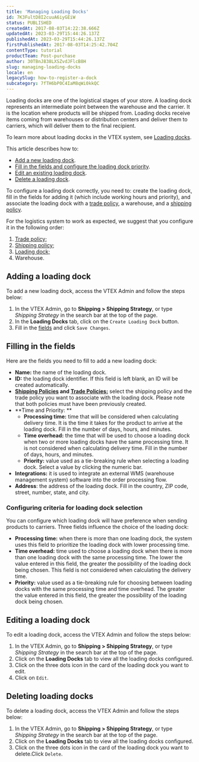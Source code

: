 ```yaml
---
title: 'Managing Loading Docks'
id: 7K3FultD8I2cuuA6iyGEiW
status: PUBLISHED
createdAt: 2017-08-03T14:22:38.666Z
updatedAt: 2023-03-29T15:44:26.137Z
publishedAt: 2023-03-29T15:44:26.137Z
firstPublishedAt: 2017-08-03T14:25:42.704Z
contentType: tutorial
productTeam: Post-purchase
author: 30TBnJ838LXSZvdJFlcB8H
slug: managing-loading-docks
locale: en
legacySlug: how-to-register-a-dock
subcategory: 7fTH6bP0C4IaM8qWi0kkQC
---
```



Loading docks are one of the logistical stages of your store. A loading dock represents an intermediate point between the warehouse and the carrier. It is the location where products will be shipped from. Loading docks receive items coming from warehouses or distribution centers and deliver them to carriers, which will deliver them to the final recipient. 

<div class="alert alert-info">
To learn more about loading docks in the VTEX system, see <a href="https://help.vtex.com/en/tutorial/loading-dock--5DY8xHEjOLYDVL41Urd5qj">Loading docks</a>.
</div>

This article describes how to:

* [Add a new loading dock](#adding-a-loading-dock).
* [Fill in the fields and configure the loading dock priority](#filling-in-the-fields).
* [Edit an existing loading dock](#editing-a-loading-dock).
* [Delete a loading dock](#delete-a-loading-dock).

To configure a loading dock correctly, you need to: create the loading dock, fill in the fields for adding it (which include working hours and priority), and associate the loading dock with a [trade policy](https://help.vtex.com/en/tutorial/o-que-e-uma-politica-comercial--563tbcL0TYKEKeOY4IAgAE), a warehouse, and a [shipping policy](https://help.vtex.com/en/tutorial/politica-de-envio--tutorials_140?&utm_source=autocomplete). 

<div class="alert alert-warning">
For the logistics system to work as expected, we suggest that you configure it in the following order:
<body>
<ol>
<li><a href="https://help.vtex.com/en/tutorial/como-funciona-uma-politica-comercial--6Xef8PZiFm40kg2STrMkMV">Trade policy;</a></li>
  <li><a href="https://help.vtex.com/en/tutorial/politica-de-envio--tutorials_140">Shipping policy;</a></li>
  <li><a href="https://help.vtex.com/en/tutorial/gerenciar-doca--7K3FultD8I2cuuA6iyGEiW">Loading dock;</a></li>
<li>Warehouse.</li>
</ol>
</body>
</div>

## Adding a loading dock

To add a new loading dock, access the VTEX Admin and follow the steps below:

1. In the VTEX Admin, go to **Shipping > Shipping Strategy**, or type *Shipping Strategy* in the search bar at the top of the page.  
2. In the **Loading Docks** tab, click on the `Create Loading Dock` button.  
3. Fill in the [fields](#filling-in-the-fields) and click `Save Changes`.

## Filling in the fields

Here are the fields you need to fill to add a new loading dock:

* **Name:** the name of the loading dock.
* **ID:** the loading dock identifier. If this field is left blank, an ID will be created automatically.
* **[Shipping Policies](https://help.vtex.com/pt/tutorial/politica-de-envio--tutorials_140) and [Trade Policies:](https://help.vtex.com/pt/tutorial/o-que-e-uma-politica-comercial--563tbcL0TYKEKeOY4IAgAE)** select the shipping policy and the trade policy you want to associate with the loading dock. Please note that both policies must have been previously created.
* **Time and Priority: **
    * **Processing time:** time that will be considered when calculating delivery time. It is the time it takes for the product to arrive at the loading dock. Fill in the number of days, hours, and minutes.
    * **Time overhead:** the time that will be used to choose a loading dock when two or more loading docks have the same processing time. It is not considered when calculating delivery time. Fill in the number of days, hours, and minutes.
    * **Priority:** value used as a tie-breaking rule when selecting a loading dock. Select a value by clicking the numeric bar.
* **Integrations:** it is used to integrate an external WMS (warehouse management system) software into the order processing flow.
* **Address**: the address of the loading dock. Fill in the country, ZIP code, street, number, state, and city.

### Configuring criteria for loading dock selection

You can configure which loading dock will have preference when sending products to carriers. Three fields influence the choice of the loading dock: 

* **Processing time:** when there is more than one loading dock, the system uses this field to prioritize the loading dock with lower processing time.
* **Time overhead:** time used to choose a loading dock when there is more than one loading dock with the same processing time. The lower the value entered in this field, the greater the possibility of the loading dock being chosen. This field is not considered when calculating the delivery time.
* **Priority:** value used as a tie-breaking rule for choosing between loading docks with the same processing time and time overhead. The greater the value entered in this field, the greater the possibility of the loading dock being chosen.

## Editing a loading dock

To edit a loading dock, access the VTEX Admin and follow the steps below:

1. In the VTEX Admin, go to **Shipping > Shipping Strategy**, or type *Shipping Strategy* in the search bar at the top of the page.    
2. Click on the **Loading Docks** tab to view all the loading docks configured.  
3. Click on the three dots icon in the card of the loading dock you want to edit.  
4. Click on `Edit`.  

## Deleting loading docks

To delete a loading dock, access the VTEX Admin and follow the steps below:

1. In the VTEX Admin, go to **Shipping > Shipping Strategy**, or type *Shipping Strategy* in the search bar at the top of the page.    
2. Click on the **Loading Docks** tab to view all the loading docks configured.
3. Click on the three dots icon in the card of the loading dock you want to delete.Click `Delete`.  
